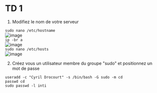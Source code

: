 # TD 1

1. Modifiez le nom de votre serveur  

`sudo nano /etc/hostname`  
![image](https://user-images.githubusercontent.com/25564492/188652907-1cc437a0-927d-4ec9-92d9-4c27eb240dfc.png)  
`ip -br a`  
![image](https://user-images.githubusercontent.com/25564492/188652640-a306eaaa-c084-437e-985d-42e125f6d988.png)  
`sudo nano /etc/hosts`  
![image](https://user-images.githubusercontent.com/25564492/188652345-7fc34791-43da-4d1c-a3b8-b44c2833c3c7.png)  

2. Créez vous un utilisateur membre du groupe "sudo" et positionnez un mot de passe  

`useradd -c "Cyril Drocourt" -s /bin/bash -G sudo -m cd`  
`passwd cd`  
`sudo passwd -l inti`  
